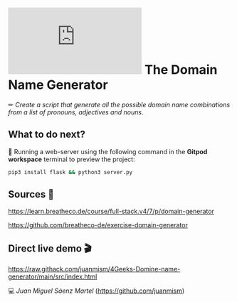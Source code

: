# ![4Geeks Logo](http://assets.breatheco.de/apis/img/images.php?blob&random&cat=icon&tags=4geeks,16) The Domain Name Generator

✏ _Create a script that generate all the possible domain name combinations from a list of pronouns, adjectives and nouns_.

## What to do next?

📄 Running a web-server using the following command in the **Gitpod workspace** terminal to preview the project:

```sh
pip3 install flask && python3 server.py
```

## Sources 📌

<https://learn.breatheco.de/course/full-stack.v4/7/p/domain-generator>

<https://github.com/breatheco-de/exercise-domain-generator>

## Direct live demo 🎬

<https://raw.githack.com/juanmism/4Geeks-Domine-name-generator/main/src/index.html>

💻 _Juan Miguel Sáenz Martel_ (<https://github.com/juanmism>)
